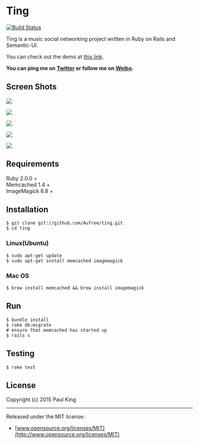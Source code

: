 # Ting
[![Build Status](https://travis-ci.org/Aufree/ting.svg?branch=master)](https://travis-ci.org/Aufree/ting)

Ting is a music social networking project written in Ruby on Rails and Semantic-UI.

You can check out the demo at [this link](http://tinger.herokuapp.com).

**You can ping me on [Twitter](https://twitter.com/_Paul_King_) or follow me on [Weibo](http://weibo.com/jinfali).**

## Screen Shots

![](http://ww1.sinaimg.cn/large/76dc7f1bgw1ent5zzgeyvj21kw11416d.jpg)

![](http://ww1.sinaimg.cn/large/76dc7f1bgw1ent5xvakuyj21kw114qce.jpg)

![](http://ww4.sinaimg.cn/large/76dc7f1bgw1ent5z2xqrnj21kw114n2c.jpg)

![](http://ww4.sinaimg.cn/large/76dc7f1bgw1ent60hhp39j21kw11443g.jpg)

![](http://ww1.sinaimg.cn/large/76dc7f1bgw1ent60ssvxgj21kw1147aa.jpg)

## Requirements

Ruby 2.0.0 +    
Memcached 1.4 +    
ImageMagick 6.8 +    


## Installation

    $ git clone git://github.com/Aufree/ting.git
    $ cd ting

### Linux(Ubuntu)

    $ sudo apt-get update
    $ sudo apt-get install memcached imagemagick

### Mac OS

    $ brew install memcached && brew install imagemagick

## Run

    $ bundle install
    $ rake db:migrate
    # ensure that memcached has started up
    $ rails s

## Testing

    $ rake test

## License

Copyright (c) 2015 Paul King

---------------

Released under the MIT license:

* [www.opensource.org/licenses/MIT](http://www.opensource.org/licenses/MIT)
